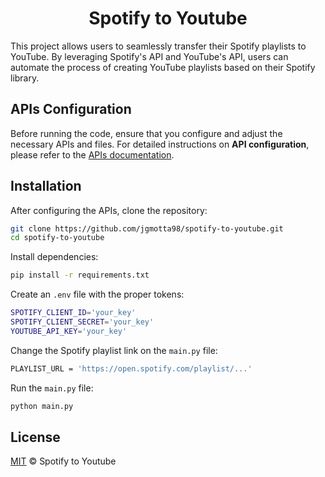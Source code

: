 <h1 align="center">
  <b>Spotify to Youtube</b>
  <br>
</h1>

This project allows users to seamlessly transfer their Spotify playlists to YouTube. By leveraging Spotify's API and YouTube's API, users can automate the process of creating YouTube playlists based on their Spotify library.

## APIs Configuration

Before running the code, ensure that you configure and adjust the necessary APIs and files. For detailed instructions on **API configuration**, please refer to the [APIs documentation](./APIs.md).

## Installation

After configuring the APIs, clone the repository:
```sh
git clone https://github.com/jgmotta98/spotify-to-youtube.git
cd spotify-to-youtube
```

Install dependencies:
```sh
pip install -r requirements.txt
```

Create an `.env` file with the proper tokens:
```sh
SPOTIFY_CLIENT_ID='your_key'
SPOTIFY_CLIENT_SECRET='your_key'
YOUTUBE_API_KEY='your_key'
```

Change the Spotify playlist link on the `main.py` file:
```sh
PLAYLIST_URL = 'https://open.spotify.com/playlist/...'
```

Run the `main.py` file:
```sh
python main.py
```

## License

[MIT](./LICENSE) © Spotify to Youtube